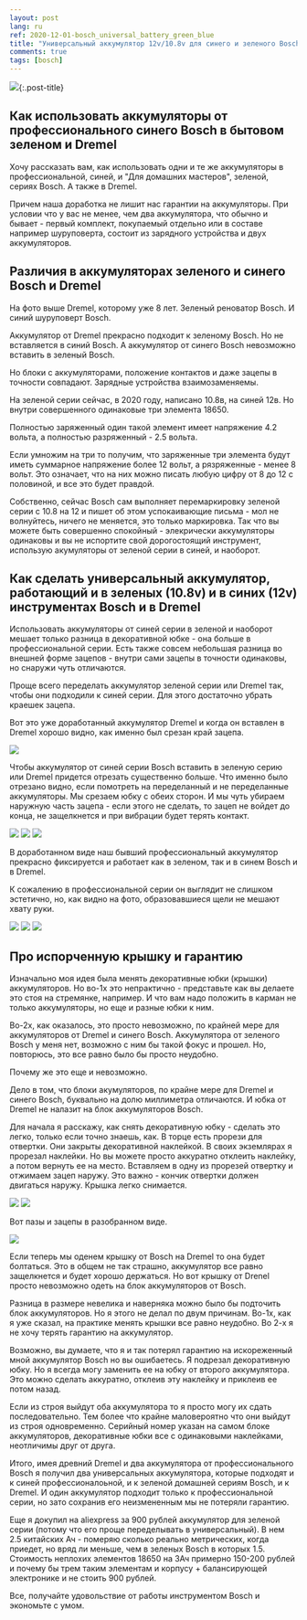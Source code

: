 ```yaml
---
layout: post
lang: ru
ref: 2020-12-01-bosch_universal_battery_green_blue
title: "Универсальный аккумулятор 12v/10.8v для синего и зеленого Bosch и Dremel"
comments: true
tags: [bosch]
---
```

![](/images/bosch_tools.jpg){:.post-title}

## Как использовать аккумуляторы от профессионального синего Bosch в бытовом зеленом и Dremel

Хочу рассказать вам, как использовать одни и те же аккумуляторы в профессиональной, синей, 
и "Для домашних мастеров", зеленой, сериях Bosch. А также в Dremel.

Причем наша доработка не лишит нас гарантии на аккумуляторы. 
При условии что у вас не менее, чем два аккумулятора, что обычно и бывает - первый комплект, 
покупаемый отдельно или в составе например шуруповерта, состоит из зарядного устройства и 
двух аккумуляторов.

## Различия в аккумуляторах зеленого и синего Bosch и Dremel

На фото выше Dremel, которому уже 8 лет. Зеленый реноватор Bosch. И синий шуруповерт Bosch.

Аккумулятор от Dremel прекрасно подходит к зеленому Bosch.
Но не вставляется в синий Bosch. 
А аккумулятор от синего Bosch невозможно вставить в зеленый Bosch.

Но блоки с аккумуляторами, положение контактов и даже зацепы в точности совпадают. 
Зарядные устройства взаимозаменяемы.

На зеленой серии сейчас, в 2020 году, написано 10.8в, на синей 12в.
Но внутри совершенного одинаковые три элемента 18650. 

Полностью заряженный один такой элемент имеет напряжение 4.2 вольта, 
а полностью разряженный - 2.5 вольта.

Если умножим на три то получим, что заряженные три элемента будут иметь суммарное 
напряжение более 12 вольт, а рязряженные - менее 8 вольт.
Это означает, что на них можно писать любую цифру от 8 до 12 с половиной, и все это будет правдой.

Собственно, сейчас Bosch сам выполняет перемаркировку  зеленой серии с 10.8 на 12 и пишет об 
этом успокаивающие письма - мол не волнуйтесь, ничего не меняется, это только маркировка. 
Так что вы можете быть совершенно спокойный - элекрически аккумуляторы одинаковы и вы не 
испортите свой дорогостоящий инструмент, использую акумуляторы от зеленой серии в синей, 
и наоборот.

## Как сделать универсальный аккумулятор, работающий и в зеленых (10.8v) и в синих (12v) инструментах Bosch и в Dremel

Использовать аккумуляторы от синей серии в зеленой и наоборот мешает только разница в 
декоративной юбке - она больше в профессиональной серии. 
Есть также совсем небольшая разница во внешней форме зацепов - внутри сами зацепы в точности 
одинаковы, но снаружи чуть отличаются.

Проще всего переделать аккумулятор зеленой серии или Dremel так, чтобы они подходили к синей 
серии. Для этого достаточно убрать краешек зацепа. 

Вот это уже доработанный аккумулятор Dremel и когда он вставлен в Dremel хорошо видно, как 
именно был срезан край зацепа. 

![](/images/dremel_with_uni_battery.jpg)

Чтобы аккумулятор от синей серии Bosch вставить в зеленую серию или Dremel придется отрезать 
существенно больше.
Что именно было отрезано видно, если помотреть на переделанный и не переделанные аккумуляторы. 
Мы срезаем юбку с обеих сторон. 
И мы чуть убираем наружную часть зацепа - если этого не сделать, то зацеп не войдет до конца, 
не защелкнется и при вибрации будет терять контакт.

![](/images/bosch_orig_and_uni_back.jpg)
![](/images/bosch_orig_and_uni_front.jpg)
![](/images/bosch_original_and_uni_side.jpg)

В доработанном виде наш бывший профессиональный аккумулятор прекрасно фиксируется и 
работает как в зеленом, так и в синем Bosch и в Dremel.

К сожалению в профессиональной серии он выглядит не слишком эстетично, но, как видно на фото,
образовавшиеся щели не мешают хвату руки.

![](/images/bosch_drill_back.jpg)
![](/images/bosch_drill_front.jpg)
![](/images/bosch_drill_side.jpg)

## Про испорченную крышку и гарантию

Изначально моя идея была менять декоративные юбки (крышки) аккумуляторов.
Но во-1х это непрактично - представьте как вы делаете это стоя на стремянке, например. 
И что вам надо положить в карман не только аккумуляторы, но еще и разные юбки к ним.

Во-2х, как оказалось, это просто невозможно, по крайней мере для аккумуляторов от Dremel и 
синего Bosch. Аккумулятора от зеленого Bosch у меня нет, возможно с ним бы такой фокус и прошел. 
Но, повторюсь, это все равно было бы просто неудобно.

Почему же это еще и невозможно.

Дело в том, что блоки акумуляторов, по крайне мере для Dremel и синего Bosch, буквально на 
долю миллиметра отличаются. И юбка от Dremel не налазит на блок аккумуляторов Bosch.

Для начала я расскажу, как снять декоративную юбку - сделать это легко, только если точно знаешь, 
как.
В торце есть прорези для отвертки. Они закрыты декоративной наклейкой. 
В своих экземлярах я прорезал наклейки. Но вы можете просто аккуратно отклеить наклейку, 
а потом вернуть ее на место.
Вставляем в одну из прорезей отвертку и отжимаем зацеп наружу. Это важно - кончик отвертки 
должен двигаться наружу. Крышка легко снимается. 

![](/images/cover_with_holes.jpg)
![](/images/cover_removing.jpg)

Вот пазы и зацепы в разобранном виде.

![](/images/bosch_battery_cover_clip.jpg)

Если теперь мы оденем крышку от Bosch на Dremel то она будет болтаться. Это в общем не так страшно, аккумулятор все равно защелкнется и будет хорошо держаться.
Но вот крышку от Drenel просто невозможно одеть на блок аккумуляторов от Bosch.

Разница в размере невелика и наверняка можно было бы подточить блок аккумуляторов.
Но я этого не делал по двум причинам. Во-1х, как я уже сказал, на практике менять крышки все 
равно неудобно.
Во 2-х я не хочу терять гарантию на аккумулятор.

Возможно, вы думаете, что я и так потерял гарантию на искореженный мной аккумулятор Bosch 
но вы ошибаетесь. Я подрезал декоративную юбку. 
Но я всегда могу заменить ее на юбку от второго аккумулятора. 
Это можно сделать аккуратно, отклеив эту наклейку и приклеив ее потом назад.

Если из строя выйдут оба аккумулятора то я просто могу их сдать последовательно. 
Тем более что крайне маловероятно что они выйдут из строя одновременно.
Серийный номер указан на самом блоке аккумуляторов, декоративные юбки все с одинаковыми 
наклейками, неотличимы друг от друга.

Итого, имея древний Dremel и два аккумулятора от профессионального Bosch я получил два 
универсальных аккумулятора, которые подходят и к синей профессионалоьной, и к зеленой 
домашней сериям Bosch, и к Dremel. И один аккумулятор подходит только к профессиональной серии, 
но зато сохранив его неизмененным мы не потеряли гарантию.

Еще я докупил на aliexpress за 900 рублей  аккумулятор для зеленой серии (потому что его проще 
переделывать в универсальный). 
В нем 2.5 китайских Ач - померяю сколько реально метрических, когда приедет, но вряд ли меньше, 
чем в зеленых Bosch в которых 1.5. 
Стоимость неплохих элементов 18650 на 3Ач примерно 150-200 рублей и почему бы трем таким 
элементам и корпусу + балансирующей электронике и не стоить 900 рублей.

Все, получайте удовольствие от работы инструментом Bosch и экономьте с умом.
